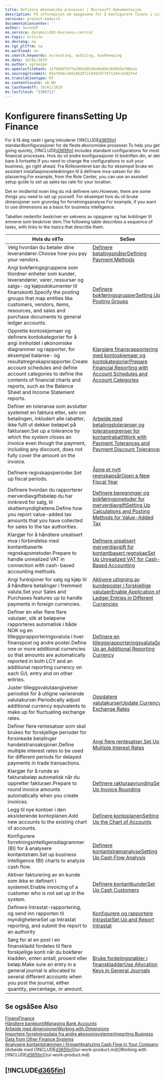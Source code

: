 ```yaml
---
title: Definere økonomiske prosesser | Microsoft-dokumentasjon
description: Få informasjon om oppgavene for å konfigurere finans i virksomheten slik at alle regnskaps-, revisjons- og bokføringsbehov dekkes.
services: project-madeira
documentationcenter: ''
author: SorenGP
ms.service: dynamics365-business-central
ms.topic: article
ms.devlang: na
ms.tgt_pltfrm: na
ms.workload: na
ms.search.keywords: accounting, auditing, bookkeeping
ms.date: 10/01/2019
ms.author: sgroespe
ms.openlocfilehash: 127d0dd747fa29926852be9e99e36d992e7d0ea1
ms.sourcegitcommit: 02e704bc3e01d62072144919774f1244c42827e4
ms.translationtype: HT
ms.contentlocale: nb-NO
ms.lasthandoff: 10/01/2019
ms.locfileid: "2305711"
---
```

# <a name="setting-up-finance"></a><span data-ttu-id="b8b26-103">Konfigurere finans</span><span class="sxs-lookup"><span data-stu-id="b8b26-103">Setting Up Finance</span></span>
<span data-ttu-id="b8b26-104">For å få deg raskt i gang inkluderer [!INCLUDE[d365fin](includes/d365fin_md.md)] standardkonfigurasjoner for de fleste økonomiske prosesser.</span><span class="sxs-lookup"><span data-stu-id="b8b26-104">To help you get going quickly, [!INCLUDE[d365fin](includes/d365fin_md.md)] includes standard configurations for most financial processes.</span></span> <span data-ttu-id="b8b26-105">Hvis du vil endre konfigurasjoner til bedriften din, er det bare å fortsette.</span><span class="sxs-lookup"><span data-stu-id="b8b26-105">If you need to change the configurations to suit your business, go right ahead.</span></span> <span data-ttu-id="b8b26-106">Fra Rollesenteret kan du for eksempel bruke en assistert installasjonsveiledningen til å definere mva-satsen for din plassering.</span><span class="sxs-lookup"><span data-stu-id="b8b26-106">For example, from the Role Center, you can use an assisted setup guide to set up sales tax rate for your location.</span></span>  

<span data-ttu-id="b8b26-107">Det er imidlertid noen ting du må definere selv.</span><span class="sxs-lookup"><span data-stu-id="b8b26-107">However, there are some things you need to set up yourself.</span></span> <span data-ttu-id="b8b26-108">For eksempel hvis du vil bruke dimensjoner som grunnlag for forretningsanalyse.</span><span class="sxs-lookup"><span data-stu-id="b8b26-108">For example, if you want to use dimensions as a basis for business intelligence.</span></span>  

<span data-ttu-id="b8b26-109">Tabellen nedenfor beskriver en sekvens av oppgaver og har koblinger til emnene som beskriver dem.</span><span class="sxs-lookup"><span data-stu-id="b8b26-109">The following table describes a sequence of tasks, with links to the topics that describe them.</span></span>

| <span data-ttu-id="b8b26-110">Hvis du vil</span><span class="sxs-lookup"><span data-stu-id="b8b26-110">To</span></span> | <span data-ttu-id="b8b26-111">Se</span><span class="sxs-lookup"><span data-stu-id="b8b26-111">See</span></span> |
| --- | --- |
| <span data-ttu-id="b8b26-112">Velg hvordan du betaler dine leverandører.</span><span class="sxs-lookup"><span data-stu-id="b8b26-112">Choose how you pay your vendors.</span></span> |[<span data-ttu-id="b8b26-113">Definere betalingsmåter</span><span class="sxs-lookup"><span data-stu-id="b8b26-113">Defining Payment Methods</span></span>](finance-payment-methods.md) |
| <span data-ttu-id="b8b26-114">Angi bokføringsgruppene som tilordner enheter som kunder, leverandører, varer, ressurser og salgs- og kjøpsdokumenter til finanskonti.</span><span class="sxs-lookup"><span data-stu-id="b8b26-114">Specify the posting groups that map entities like customers, vendors, items, resources, and sales and purchase documents to general ledger accounts.</span></span> |[<span data-ttu-id="b8b26-115">Definere bokføringsgrupper</span><span class="sxs-lookup"><span data-stu-id="b8b26-115">Setting Up Posting Groups</span></span>](finance-posting-groups.md)|
|<span data-ttu-id="b8b26-116">Opprette kontoskjemaer og definere kontokategorier for å angi innholdet i økonomiske diagrammer og rapporter, for eksempel balanse- og resultatregnskapsrapporter.</span><span class="sxs-lookup"><span data-stu-id="b8b26-116">Create account schedules and define account categories to define the contents of financial charts and reports, such as the Balance Sheet and Income Statement reports.</span></span>|[<span data-ttu-id="b8b26-117">Klargjøre finansrapportering med kontoskjemaer og kontokategorier</span><span class="sxs-lookup"><span data-stu-id="b8b26-117">Prepare Financial Reporting with Account Schedules and Account Categories</span></span>](bi-how-work-account-schedule.md)|
|<span data-ttu-id="b8b26-118">Definer en toleranse som avslutter systemet en faktura etter, selv om betalingen, inkludert alle rabatter, ikke fullt ut dekker beløpet på fakturaen.</span><span class="sxs-lookup"><span data-stu-id="b8b26-118">Set up a tolerance by which the system closes an invoice even though the payment, including any discount, does not fully cover the amount on the invoice.</span></span>|[<span data-ttu-id="b8b26-119">Arbeide med betalingstoleranser og toleransegrenser for kontantrabatt</span><span class="sxs-lookup"><span data-stu-id="b8b26-119">Work with Payment Tolerances and Payment Discount Tolerances</span></span>](finance-payment-tolerance-and-payment-discount-tolerance.md)|
| <span data-ttu-id="b8b26-120">Definere regnskapsperioder.</span><span class="sxs-lookup"><span data-stu-id="b8b26-120">Set up fiscal periods.</span></span> |[<span data-ttu-id="b8b26-121">Åpne et nytt regnskapsår</span><span class="sxs-lookup"><span data-stu-id="b8b26-121">Open a New Fiscal Year</span></span>](finance-how-open-new-fiscal-year.md) |
| <span data-ttu-id="b8b26-122">Definere hvordan du rapporterer merverdiavgiftsbeløp du har innkrevd for salg, til skattemyndighetene.</span><span class="sxs-lookup"><span data-stu-id="b8b26-122">Define how you report value-added tax amounts that you have collected for sales to the tax authorities.</span></span> |[<span data-ttu-id="b8b26-123">Definere beregninger og bokføringsmetoder for merverdiavgift</span><span class="sxs-lookup"><span data-stu-id="b8b26-123">Setting Up Calculations and Posting Methods for Value-Added Tax</span></span>](finance-setup-vat.md)|
|<span data-ttu-id="b8b26-124">Klargjør for å håndtere urealisert mva i forbindelse med kontantbaserte regnskapsmetoder.</span><span class="sxs-lookup"><span data-stu-id="b8b26-124">Prepare to handle unrealized VAT in connection with cash-based accounting methods.</span></span>|[<span data-ttu-id="b8b26-125">Definere urealisert merverdiavgift for kontantbasert regnskap</span><span class="sxs-lookup"><span data-stu-id="b8b26-125">Set Up Unrealized VAT for Cash-Based Accounting</span></span>](finance-setup-unrealized-vat.md)|
| <span data-ttu-id="b8b26-126">Angi funksjoner for salg og kjøp til å håndtere betalinger i fremmed valuta.</span><span class="sxs-lookup"><span data-stu-id="b8b26-126">Set your Sales and Purchases features up to handle payments in foreign currencies.</span></span>|[<span data-ttu-id="b8b26-127">Aktivere utligning av kundeposter i forskjellige valutaer</span><span class="sxs-lookup"><span data-stu-id="b8b26-127">Enable Application of Ledger Entries in Different Currencies</span></span>](finance-how-enable-application-ledger-entries-different-currencies.md)
|<span data-ttu-id="b8b26-128">Definer én eller flere flere valutaer, slik at beløpene rapporteres automatisk i både NOK og en tilleggsrapporteringsvaluta i hver finanspost og andre poster.</span><span class="sxs-lookup"><span data-stu-id="b8b26-128">Define one or more additional currencies so that amounts are automatically reported in both LCY and an additional reporting currency on each G/L entry and on other entries.</span></span>|[<span data-ttu-id="b8b26-129">Definere en tilleggsrapporteringsvaluta</span><span class="sxs-lookup"><span data-stu-id="b8b26-129">Set Up an Additional Reporting Currency</span></span>](finance-how-setup-additional-currencies.md)|
|<span data-ttu-id="b8b26-130">Juster tilleggsvalutaangivelser periodisk for å utligne varierende valutakurser.</span><span class="sxs-lookup"><span data-stu-id="b8b26-130">Periodically adjust additional currency equivalents to make up for fluctuating exchange rates.</span></span>|[<span data-ttu-id="b8b26-131">Oppdatere valutakurser</span><span class="sxs-lookup"><span data-stu-id="b8b26-131">Update Currency Exchange Rates</span></span>](finance-how-update-currencies.md)|
|<span data-ttu-id="b8b26-132">Definer flere rentesatser som skal brukes for forskjellige perioder for forsinkede betalinger handelstransaksjoner.</span><span class="sxs-lookup"><span data-stu-id="b8b26-132">Define multiple interest rates to be used for different periods for delayed payments in trade transactions.</span></span>|[<span data-ttu-id="b8b26-133">Angi flere rentesatser.</span><span class="sxs-lookup"><span data-stu-id="b8b26-133">Set Up Multiple Interest Rates</span></span>](finance-how-to-set-up-multiple-interest-rates.md)|
|<span data-ttu-id="b8b26-134">Klargjør for å runde av fakturabeløp automatisk når du oppretter fakturaer.</span><span class="sxs-lookup"><span data-stu-id="b8b26-134">Prepare to round invoice amounts automatically when you create invoices.</span></span>|[<span data-ttu-id="b8b26-135">Definere rakturaavrunding</span><span class="sxs-lookup"><span data-stu-id="b8b26-135">Set Up Invoice Rounding</span></span>](finance-set-up-invoice-rounding.md)|
| <span data-ttu-id="b8b26-136">Legg til nye kontoer i den eksisterende kontoplanen.</span><span class="sxs-lookup"><span data-stu-id="b8b26-136">Add new accounts to the existing chart of accounts.</span></span> |[<span data-ttu-id="b8b26-137">Definere kontoplanen</span><span class="sxs-lookup"><span data-stu-id="b8b26-137">Setting Up the Chart of Accounts</span></span>](finance-setup-chart-accounts.md) |
| <span data-ttu-id="b8b26-138">Konfigurere forretningsintelligensdiagrammer (BI) for å analysere kontantstrøm.</span><span class="sxs-lookup"><span data-stu-id="b8b26-138">Set up business intelligence (BI) charts to analyze cash flow.</span></span> |[<span data-ttu-id="b8b26-139">Definere kontantstrømanalyse</span><span class="sxs-lookup"><span data-stu-id="b8b26-139">Setting Up Cash Flow Analysis</span></span>](finance-setup-cash-flow-analyses.md) |
|<span data-ttu-id="b8b26-140">Aktiver fakturering av en kunde som ikke er definert i systemet.</span><span class="sxs-lookup"><span data-stu-id="b8b26-140">Enable invoicing of a customer who is not set up in the system.</span></span>|[<span data-ttu-id="b8b26-141">Definere kontantkunder</span><span class="sxs-lookup"><span data-stu-id="b8b26-141">Set Up Cash Customers</span></span>](finance-how-to-set-up-cash-customers.md)|
| <span data-ttu-id="b8b26-142">Definere Intrastat-rapportering, og send inn rapporten til myndighetene</span><span class="sxs-lookup"><span data-stu-id="b8b26-142">Set up Intrastat reporting, and submit the report to an authority</span></span> | [<span data-ttu-id="b8b26-143">Konfigurere og rapportere Intrastat</span><span class="sxs-lookup"><span data-stu-id="b8b26-143">Set Up and Report Intrastat</span></span>](finance-how-setup-report-intrastat.md)|
|<span data-ttu-id="b8b26-144">Sørg for at en post i en finanskladd fordeles til flere forskjellige konti når du bokfører kladden, enten antall, prosent eller beløp.</span><span class="sxs-lookup"><span data-stu-id="b8b26-144">Make sure an entry in a general journal is allocated to several different accounts when you post the journal, either quantity, percentage, or amount.</span></span>|[<span data-ttu-id="b8b26-145">Bruke fordelingsnøkler i finanskladder</span><span class="sxs-lookup"><span data-stu-id="b8b26-145">Use Allocation Keys in General Journals</span></span>](ui-how-use-allocation-keys-general-journals.md)|

## <a name="see-also"></a><span data-ttu-id="b8b26-146">Se også</span><span class="sxs-lookup"><span data-stu-id="b8b26-146">See Also</span></span>
[<span data-ttu-id="b8b26-147">Finans</span><span class="sxs-lookup"><span data-stu-id="b8b26-147">Finance</span></span>](finance.md)  
[<span data-ttu-id="b8b26-148">Håndtere bankkonti</span><span class="sxs-lookup"><span data-stu-id="b8b26-148">Managing Bank Accounts</span></span>](bank-manage-bank-accounts.md)  
[<span data-ttu-id="b8b26-149">Arbeide med dimensjoner</span><span class="sxs-lookup"><span data-stu-id="b8b26-149">Working with Dimensions</span></span>](finance-dimensions.md)  
[<span data-ttu-id="b8b26-150">Importere forretningsdata fra andre økonomisystemer</span><span class="sxs-lookup"><span data-stu-id="b8b26-150">Importing Business Data from Other Finance Systems</span></span>](across-import-data-configuration-packages.md)  
[<span data-ttu-id="b8b26-151">Analysere kontantstrømmen i firmaet</span><span class="sxs-lookup"><span data-stu-id="b8b26-151">Analyzing Cash Flow in Your Company</span></span>](finance-analyze-cash-flow.md)  
<span data-ttu-id="b8b26-152">[Arbeide med [!INCLUDE[d365fin](includes/d365fin_md.md)]](ui-work-product.md)</span><span class="sxs-lookup"><span data-stu-id="b8b26-152">[Working with [!INCLUDE[d365fin](includes/d365fin_md.md)]](ui-work-product.md)</span></span>  

## [!INCLUDE[d365fin](includes/free_trial_md.md)]  
